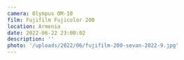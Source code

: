 ```yaml
---
camera: Olympus OM-10
film: Fujifilm Fujicolor 200
location: Armenia
date: 2022-06-22 23:00:02
description: ''
photo: '/uploads/2022/06/fujifilm-200-sevan-2022-9.jpg'
---
```

